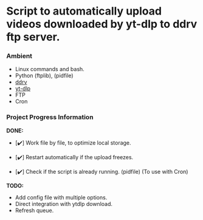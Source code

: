 # Script to automatically upload videos downloaded by yt-dlp to ddrv ftp server.

### **Ambient**

- Linux commands and bash.
- Python (ftplib), (pidfile)
- [ddrv](https://github.com/forscht/ddrv) 
- [yt-dlp](https://github.com/yt-dlp/yt-dlp)
- FTP
- Cron


### **Project Progress Information**

**DONE:**

- [✔️] Work file by file, to optimize local storage. 

- [✔️] Restart automatically if the upload freezes.

- [✔️] Check if the script is already running. (pidfile)
(To use with Cron)

**TODO:**

- Add config file with multiple options.
- Direct integration with ytdlp download.
- Refresh queue.












